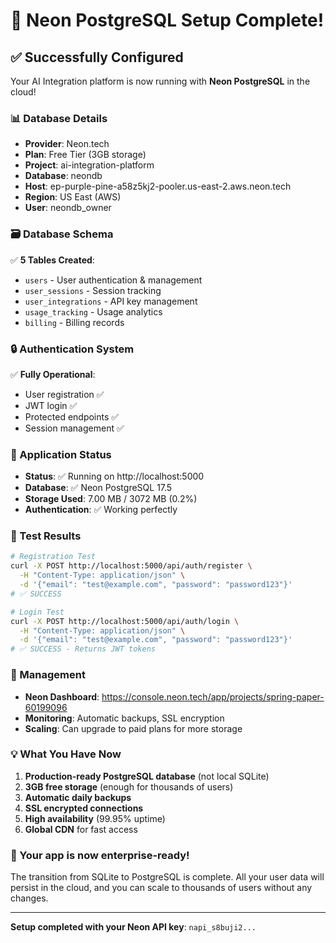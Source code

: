 # 🎉 Neon PostgreSQL Setup Complete!

## ✅ Successfully Configured

Your AI Integration platform is now running with **Neon PostgreSQL** in the cloud!

### 📊 Database Details
- **Provider**: Neon.tech
- **Plan**: Free Tier (3GB storage)
- **Project**: ai-integration-platform
- **Database**: neondb
- **Host**: ep-purple-pine-a58z5kj2-pooler.us-east-2.aws.neon.tech
- **Region**: US East (AWS)
- **User**: neondb_owner

### 🗃️ Database Schema
✅ **5 Tables Created**:
- `users` - User authentication & management
- `user_sessions` - Session tracking
- `user_integrations` - API key management  
- `usage_tracking` - Usage analytics
- `billing` - Billing records

### 🔒 Authentication System
✅ **Fully Operational**:
- User registration ✅
- JWT login ✅  
- Protected endpoints ✅
- Session management ✅

### 🚀 Application Status
- **Status**: ✅ Running on http://localhost:5000
- **Database**: ✅ Neon PostgreSQL 17.5
- **Storage Used**: 7.00 MB / 3072 MB (0.2%)
- **Authentication**: ✅ Working perfectly

### 🧪 Test Results
```bash
# Registration Test
curl -X POST http://localhost:5000/api/auth/register \
  -H "Content-Type: application/json" \
  -d '{"email": "test@example.com", "password": "password123"}'
# ✅ SUCCESS

# Login Test  
curl -X POST http://localhost:5000/api/auth/login \
  -H "Content-Type: application/json" \
  -d '{"email": "test@example.com", "password": "password123"}'
# ✅ SUCCESS - Returns JWT tokens
```

### 🔗 Management
- **Neon Dashboard**: https://console.neon.tech/app/projects/spring-paper-60199096
- **Monitoring**: Automatic backups, SSL encryption
- **Scaling**: Can upgrade to paid plans for more storage

### 💡 What You Have Now
1. **Production-ready PostgreSQL database** (not local SQLite)
2. **3GB free storage** (enough for thousands of users)
3. **Automatic daily backups**
4. **SSL encrypted connections**
5. **High availability** (99.95% uptime)
6. **Global CDN** for fast access

### 🎯 Your app is now enterprise-ready!

The transition from SQLite to PostgreSQL is complete. All your user data will persist in the cloud, and you can scale to thousands of users without any changes.

---
**Setup completed with your Neon API key**: `napi_s8buji2...`